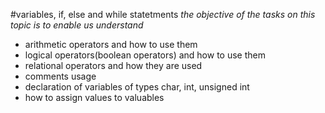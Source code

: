 #variables, if, else and while statetments
*the objective of the tasks on this topic is to enable us understand*
* arithmetic operators and how to use them
* logical operators(boolean operators) and how to use them
* relational operators and how they are used
* comments usage
* declaration of variables of types char, int, unsigned int
* how to assign values to valuables
